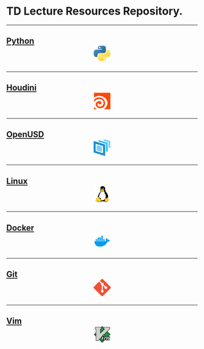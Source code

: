 # TD Lecture Resources Repository.

***
## [Python](python/index.md)<center><img src="./images/logo/python_logo.png" width="45" height="45"></center>
***
## [Houdini](houdini/index.md)<center><img src="./images/logo/houdini_logo.png" width="45" height="45"></center>
***
## [OpenUSD](openusd/index.md)<center><img src="./images/logo/openusd_logo.png" width="45" height="45"></center>
***
## [Linux](linux/index.md)<center><img src="./images/logo/linux_logo.png" width="45" height="45"></center>
***
## [Docker](docker/index.md)<center><img src="./images/logo/docker_logo.png" width="45" height="45"></center>
***
## [Git](git/index.md)<center><img src="./images/logo/git_logo.png" width="45" height="45"></center>
***
## [Vim](vim/index.md)<center><img src="./images/logo/vim_logo.png" width="45" height="45"></center>

